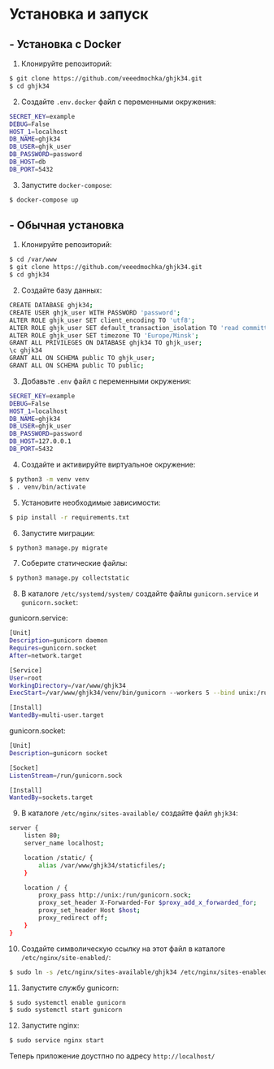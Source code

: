 # Установка и запуск

## - Установка с Docker

1. Клонируйте репозиторий:

```bash
$ git clone https://github.com/veeedmochka/ghjk34.git
$ cd ghjk34
```

2. Создайте `.env.docker` файл с переменными окружения:

```bash
SECRET_KEY=example
DEBUG=False
HOST_1=localhost
DB_NAME=ghjk34
DB_USER=ghjk_user
DB_PASSWORD=password
DB_HOST=db
DB_PORT=5432
```

3. Запустите `docker-compose`:

```bash
$ docker-compose up
```

## - Обычная установка

1. Клонируйте репозиторий:

```bash
$ cd /var/www
$ git clone https://github.com/veeedmochka/ghjk34.git
$ cd ghjk34
```

2. Создайте базу данных:

```bash
CREATE DATABASE ghjk34;
CREATE USER ghjk_user WITH PASSWORD 'password';
ALTER ROLE ghjk_user SET client_encoding TO 'utf8';
ALTER ROLE ghjk_user SET default_transaction_isolation TO 'read committed';
ALTER ROLE ghjk_user SET timezone TO 'Europe/Minsk';
GRANT ALL PRIVILEGES ON DATABASE ghjk34 TO ghjk_user;
\c ghjk34
GRANT ALL ON SCHEMA public TO ghjk_user;
GRANT ALL ON SCHEMA public TO public;
```

3. Добавьте `.env` файл с переменными окружения:

```bash
SECRET_KEY=example
DEBUG=False
HOST_1=localhost
DB_NAME=ghjk34
DB_USER=ghjk_user
DB_PASSWORD=password
DB_HOST=127.0.0.1
DB_PORT=5432
```

4. Создайте и активируйте виртуальное окружение:

```bash
$ python3 -m venv venv
$ . venv/bin/activate
```

5. Установите необходимые зависимости:

```bash
$ pip install -r requirements.txt
```

6. Запустите миграции:

```bash
$ python3 manage.py migrate
```

7. Соберите статические файлы:

```bash
$ python3 manage.py collectstatic
```

8. В каталоге `/etc/systemd/system/` создайте файлы `gunicorn.service` и `gunicorn.socket`:

gunicorn.service:

```bash
[Unit]
Description=gunicorn daemon
Requires=gunicorn.socket
After=network.target

[Service]
User=root
WorkingDirectory=/var/www/ghjk34
ExecStart=/var/www/ghjk34/venv/bin/gunicorn --workers 5 --bind unix:/run/gunicorn.sock config.wsgi:application

[Install]
WantedBy=multi-user.target
```

gunicorn.socket:
```bash
[Unit]
Description=gunicorn socket

[Socket]
ListenStream=/run/gunicorn.sock

[Install]
WantedBy=sockets.target
```

9. В каталоге `/etc/nginx/sites-available/` создайте файл `ghjk34`:

```bash
server {
    listen 80;
    server_name localhost;

    location /static/ {
        alias /var/www/ghjk34/staticfiles/;
    }

    location / {
        proxy_pass http://unix:/run/gunicorn.sock;
        proxy_set_header X-Forwarded-For $proxy_add_x_forwarded_for;
        proxy_set_header Host $host;
        proxy_redirect off;
    }
}
```

10. Создайте символическую ссылку на этот файл в каталоге `/etc/nginx/site-enabled/`:

```bash
$ sudo ln -s /etc/nginx/sites-available/ghjk34 /etc/nginx/sites-enabled/
```

11. Запустите службу gunicorn:

```bash
$ sudo systemctl enable gunicorn
$ sudo systemctl start gunicorn
```

12. Запустите nginx:

```bash
$ sudo service nginx start
```

Теперь приложение доустпно по адресу `http://localhost/`

